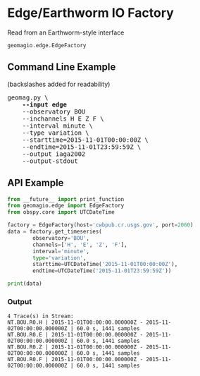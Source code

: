 Edge/Earthworm IO Factory
=========================

Read from an Earthworm-style interface

`geomagio.edge.EdgeFactory`

## Command Line Example
(backslashes added for readability)
<pre>
geomag.py \
    <b>--input edge</b>
    --observatory BOU
    --inchannels H E Z F \
    --interval minute \
    --type variation \
    --starttime=2015-11-01T00:00:00Z \
    --endtime=2015-11-01T23:59:59Z \
    --output iaga2002
    --output-stdout
</pre>


## API Example
```python
from __future__ import print_function
from geomagio.edge import EdgeFactory
from obspy.core import UTCDateTime

factory = EdgeFactory(host='cwbpub.cr.usgs.gov', port=2060)
data = factory.get_timeseries(
        observatory='BOU',
        channels=['H', 'E', 'Z', 'F'],
        interval='minute',
        type='variation',
        starttime=UTCDateTime('2015-11-01T00:00:00Z'),
        endtime=UTCDateTime('2015-11-01T23:59:59Z'))

print(data)
```

### Output
```
4 Trace(s) in Stream:
NT.BOU.R0.H | 2015-11-01T00:00:00.000000Z - 2015-11-02T00:00:00.000000Z | 60.0 s, 1441 samples
NT.BOU.R0.E | 2015-11-01T00:00:00.000000Z - 2015-11-02T00:00:00.000000Z | 60.0 s, 1441 samples
NT.BOU.R0.Z | 2015-11-01T00:00:00.000000Z - 2015-11-02T00:00:00.000000Z | 60.0 s, 1441 samples
NT.BOU.R0.F | 2015-11-01T00:00:00.000000Z - 2015-11-02T00:00:00.000000Z | 60.0 s, 1441 samples
```
